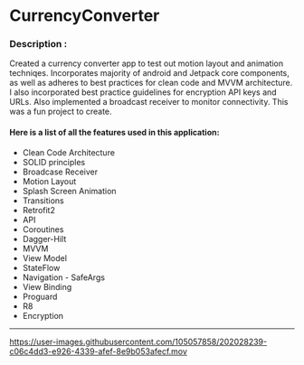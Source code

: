 # CurrencyConverter


### Description :

<p>Created a currency converter app to test out motion layout and animation
techniqes. Incorporates majority of android and Jetpack core components, as well
as adheres to best practices for clean code and MVVM architecture. I also incorporated
best practice guidelines for encryption API keys and URLs. Also implemented a broadcast
receiver to monitor connectivity. This was a fun project to create. </p>

#### Here is a list of all the features used in this application:

- Clean Code Architecture
- SOLID principles
- Broadcase Receiver
- Motion Layout
- Splash Screen Animation
- Transitions
- Retrofit2
- API
- Coroutines
- Dagger-Hilt
- MVVM
- View Model
- StateFlow
- Navigation - SafeArgs
- View Binding
- Proguard
- R8
- Encryption
<hr>

https://user-images.githubusercontent.com/105057858/202028239-c06c4dd3-e926-4339-afef-8e9b053afecf.mov

